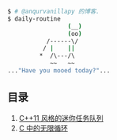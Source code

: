 ```bash
$ # @anqurvanillapy 的博客.
$ daily-routine
                 (__) 
                 (oo) 
           /------\/ 
          / |    ||   
         *  /\---/\ 
            ~~   ~~   
..."Have you mooed today?"...
```

## 目录

1. [C++11 风格的迷你任务队列](/?cpp11-task-queue)
2. [C 中的无限循环](/?c-infinite-loop)
